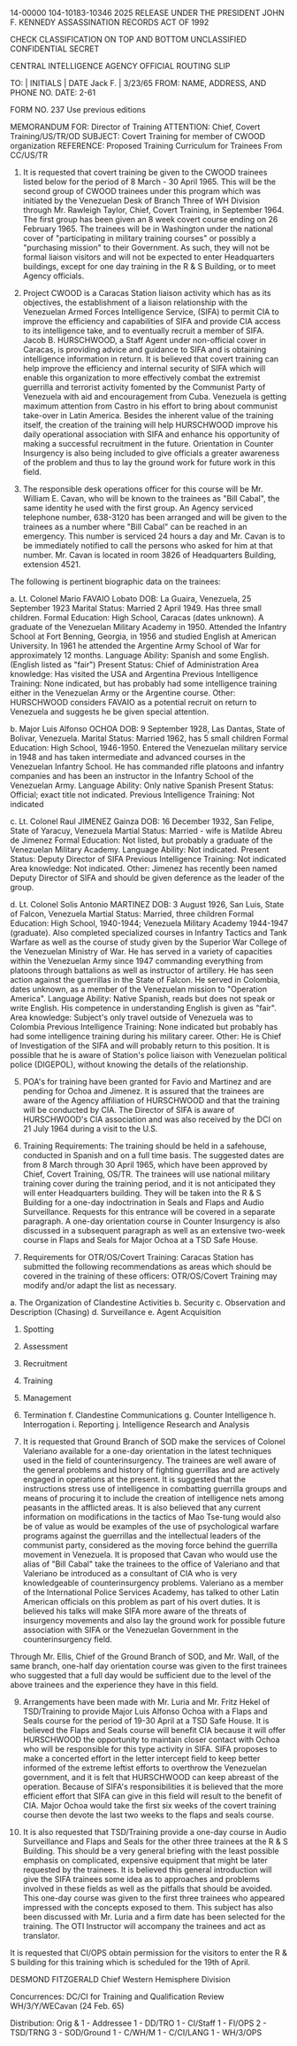 14-00000
104-10183-10346
2025 RELEASE UNDER THE PRESIDENT JOHN F. KENNEDY ASSASSINATION RECORDS ACT OF 1992

CHECK CLASSIFICATION ON TOP AND BOTTOM
UNCLASSIFIED
CONFIDENTIAL SECRET

CENTRAL INTELLIGENCE AGENCY
OFFICIAL ROUTING SLIP

TO: | INITIALS | DATE
Jack F. | 3/23/65
FROM: NAME, ADDRESS, AND PHONE NO.
DATE: 2-61

FORM NO. 237 Use previous editions

MEMORANDUM FOR: Director of Training
ATTENTION: Chief, Covert Training/US/TR/OD
SUBJECT: Covert Training for member of CWOOD organization
REFERENCE: Proposed Training Curriculum for Trainees From CC/US/TR

1. It is requested that covert training be given to the CWOOD trainees listed below for the period of 8 March - 30 April 1965. This will be the second group of CWOOD trainees under this program which was initiated by the Venezuelan Desk of Branch Three of WH Division through Mr. Rawleigh Taylor, Chief, Covert Training, in September 1964. The first group has been given an 8 week covert course ending on 26 February 1965. The trainees will be in Washington under the national cover of "participating in military training courses" or possibly a "purchasing mission" to their Government. As such, they will not be formal liaison visitors and will not be expected to enter Headquarters buildings, except for one day training in the R & S Building, or to meet Agency officials.

2. Project CWOOD is a Caracas Station liaison activity which has as its objectives, the establishment of a liaison relationship with the Venezuelan Armed Forces Intelligence Service, (SIFA) to permit CIA to improve the efficiency and capabilities of SIFA and provide CIA access to its intelligence take, and to eventually recruit a member of SIFA. Jacob B. HURSCHWOOD, a Staff Agent under non-official cover in Caracas, is providing advice and guidance to SIFA and is obtaining intelligence information in return. It is believed that covert training can help improve the efficiency and internal security of SIFA which will enable this organization to more effectively combat the extremist guerrilla and terrorist activity fomented by the Communist Party of Venezuela with aid and encouragement from Cuba. Venezuela is getting maximum attention from Castro in his effort to bring about communist take-over in Latin America. Besides the inherent value of the training itself, the creation of the training will help HURSCHWOOD improve his daily operational association with SIFA and enhance his opportunity of making a successful recruitment in the future. Orientation in Counter Insurgency is also being included to give officials a greater awareness of the problem and thus to lay the ground work for future work in this field.

3. The responsible desk operations officer for this course will be Mr. William E. Cavan, who will be known to the trainees as "Bill Cabal", the same identity he used with the first group. An Agency serviced telephone number, 638-3120 has been arranged and will be given to the trainees as a number where "Bill Cabal" can be reached in an emergency. This number is serviced 24 hours a day and Mr. Cavan is to be immediately notified to call the persons who asked for him at that number. Mr. Cavan is located in room 3826 of Headquarters Building, extension 4521.

The following is pertinent biographic data on the trainees:

a. Lt. Colonel Mario FAVAIO Lobato
DOB: La Guaira, Venezuela, 25 September 1923
Marital Status: Married 2 April 1949. Has three small children.
Formal Education: High School, Caracas (dates unknown). A graduate of the Venezuelan Military Academy in 1950. Attended the Infantry School at Fort Benning, Georgia, in 1956 and studied English at American University. In 1961 he attended the Argentine Army School of War for approximately 12 months.
Language Ability: Spanish and some English. (English listed as "fair")
Present Status: Chief of Administration
Area knowledge: Has visited the USA and Argentina
Previous Intelligence Training: None indicated, but has probably had some intelligence training either in the Venezuelan Army or the Argentine course.
Other: HURSCHWOOD considers FAVAIO as a potential recruit on return to Venezuela and suggests he be given special attention.

b. Major Luis Alfonso OCHOA
DOB: 9 September 1928, Las Dantas, State of Bolivar, Venezuela.
Marital Status: Married 1962, has 5 small children
Formal Education: High School, 1946-1950. Entered the Venezuelan military service in 1948 and has taken intermediate and advanced courses in the Venezuelan Infantry School. He has commanded rifle platoons and infantry companies and has been an instructor in the Infantry School of the Venezuelan Army.
Language Ability: Only native Spanish
Present Status: Official; exact title not indicated.
Previous Intelligence Training: Not indicated

c. Lt. Colonel Raul JIMENEZ Gainza
DOB: 16 December 1932, San Felipe, State of Yaracuy, Venezuela
Martial Status: Married - wife is Matilde Abreu de Jimenez
Formal Education: Not listed, but probably a graduate of the Venezuelan Military Academy.
Language Ability: Not indicated.
Present Status: Deputy Director of SIFA
Previous Intelligence Training: Not indicated
Area knowledge: Not indicated.
Other: Jimenez has recently been named Deputy Director of SIFA and should be given deference as the leader of the group.

d. Lt. Colonel Solis Antonio MARTINEZ
DOB: 3 August 1926, San Luis, State of Falcon, Venezuela
Martial Status: Married, three children
Formal Education: High School, 1940-1944; Venezuela Military Academy 1944-1947 (graduate). Also completed specialized courses in Infantry Tactics and Tank Warfare as well as the course of study given by the Superior War College of the Venezuelan Ministry of War. He has served in a variety of capacities within the Venezuelan Army since 1947 commanding everything from platoons through battalions as well as instructor of artillery. He has seen action against the guerrillas in the State of Falcon. He served in Colombia, dates unknown, as a member of the Venezuelan mission to "Operation America".
Language Ability: Native Spanish, reads but does not speak or write English. His competence in understanding English is given as "fair".
Area knowledge: Subject's only travel outside of Venezuela was to Colombia
Previous Intelligence Training: None indicated but probably has had some intelligence training during his military career.
Other: He is Chief of Investigation of the SIFA and will probably return to this position. It is possible that he is aware of Station's police liaison with Venezuelan political police (DIGEPOL), without knowing the details of the relationship.

5. POA's for training have been granted for Favio and Martinez and are pending for Ochoa and Jimenez. It is assured that the trainees are aware of the Agency affiliation of HURSCHWOOD and that the training will be conducted by CIA. The Director of SIFA is aware of HURSCHWOOD's CIA association and was also received by the DCI on 21 July 1964 during a visit to the U.S.

6. Training Requirements: The training should be held in a safehouse, conducted in Spanish and on a full time basis. The suggested dates are from 8 March through 30 April 1965, which have been approved by Chief, Covert Training, OS/TR. The trainees will use national military training cover during the training period, and it is not anticipated they will enter Headquarters building. They will be taken into the R & S Building for a one-day indoctrination in Seals and Flaps and Audio Surveillance. Requests for this entrance will be covered in a separate paragraph. A one-day orientation course in Counter Insurgency is also discussed in a subsequent paragraph as well as an extensive two-week course in Flaps and Seals for Major Ochoa at a TSD Safe House.

7. Requirements for OTR/OS/Covert Training: Caracas Station has submitted the following recommendations as areas which should be covered in the training of these officers: OTR/OS/Covert Training may modify and/or adapt the list as necessary.

a. The Organization of Clandestine Activities
b. Security
c. Observation and Description (Chasing)
d. Surveillance
e. Agent Acquisition
1. Spotting
2. Assessment
3. Recruitment
4. Training
5. Management
6. Termination
f. Clandestine Communications
g. Counter Intelligence
h. Interrogation
i. Reporting
j. Intelligence Research and Analysis

8. It is requested that Ground Branch of SOD make the services of Colonel Valeriano available for a one-day orientation in the latest techniques used in the field of counterinsurgency. The trainees are well aware of the general problems and history of fighting guerrillas and are actively engaged in operations at the present. It is suggested that the instructions stress use of intelligence in combatting guerrilla groups and means of procuring it to include the creation of intelligence nets among peasants in the afflicted areas. It is also believed that any current information on modifications in the tactics of Mao Tse-tung would also be of value as would be examples of the use of psychological warfare programs against the guerrillas and the intellectual leaders of the communist party, considered as the moving force behind the guerrilla movement in Venezuela. It is proposed that Cavan who would use the alias of "Bill Cabal" take the trainees to the office of Valeriano and that Valeriano be introduced as a consultant of CIA who is very knowledgeable of counterinsurgency problems. Valeriano as a member of the International Police Services Academy, has talked to other Latin American officials on this problem as part of his overt duties. It is believed his talks will make SIFA more aware of the threats of insurgency movements and also lay the ground work for possible future association with SIFA or the Venezuelan Government in the counterinsurgency field.

Through Mr. Ellis, Chief of the Ground Branch of SOD, and Mr. Wall, of the same branch, one-half day orientation course was given to the first trainees who suggested that a full day would be sufficient due to the level of the above trainees and the experience they have in this field.

9. Arrangements have been made with Mr. Luria and Mr. Fritz Hekel of TSD/Training to provide Major Luis Alfonso Ochoa with a Flaps and Seals course for the period of 19-30 April at a TSD Safe House. It is believed the Flaps and Seals course will benefit CIA because it will offer HURSCHWOOD the opportunity to maintain closer contact with Ochoa who will be responsible for this type activity in SIFA. SIFA proposes to make a concerted effort in the letter intercept field to keep better informed of the extreme leftist efforts to overthrow the Venezuelan government, and it is felt that HURSCHWOOD can keep abreast of the operation. Because of SIFA's responsibilities it is believed that the more efficient effort that SIFA can give in this field will result to the benefit of CIA. Major Ochoa would take the first six weeks of the covert training course then devote the last two weeks to the flaps and seals course.

10. It is also requested that TSD/Training provide a one-day course in Audio Surveillance and Flaps and Seals for the other three trainees at the R & S Building. This should be a very general briefing with the least possible emphasis on complicated, expensive equipment that might be later requested by the trainees. It is believed this general introduction will give the SIFA trainees some idea as to approaches and problems involved in these fields as well as the pitfalls that should be avoided. This one-day course was given to the first three trainees who appeared impressed with the concepts exposed to them. This subject has also been discussed with Mr. Luria and a firm date has been selected for the training. The OTI Instructor will accompany the trainees and act as translator.

It is requested that CI/OPS obtain permission for the visitors to enter the R & S building for this training which is scheduled for the 19th of April.

DESMOND FITZGERALD
Chief
Western Hemisphere Division

Concurrences:
DC/CI
for Training and Qualification Review
WH/3/Y/WECavan (24 Feb. 65)

Distribution:
Orig & 1 - Addressee
1 - DD/TRO
1 - CI/Staff
1 - FI/OPS
2 - TSD/TRNG
3 - SOD/Ground
1 - C/WH/M
1 - C/CI/LANG
1 - WH/3/OPS
